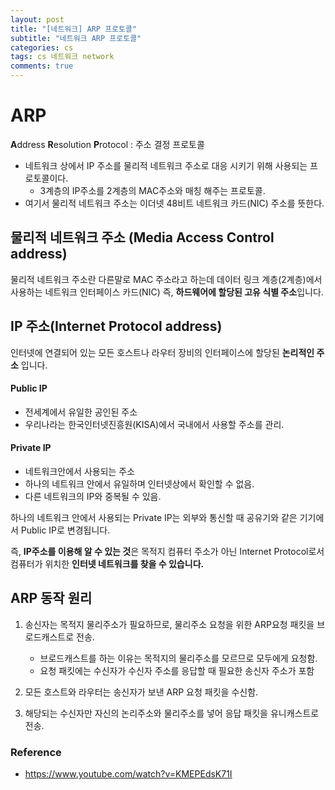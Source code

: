 ```yaml
---
layout: post
title: "[네트워크] ARP 프로토콜"
subtitle: "네트워크 ARP 프로토콜"
categories: cs
tags: cs 네트워크 network
comments: true
---
```


# ARP

**A**ddress **R**esolution **P**rotocol : 주소 결정 프로토콜 

* 네트워크 상에서 IP 주소를 물리적 네트워크 주소로 대응 시키기 위해 사용되는 프로토콜이다. 
  * 3계층의 IP주소를 2계층의 MAC주소와 매칭 해주는 프로토콜.
* 여기서 물리적 네트워크 주소는 이더넷 48비트 네트워크 카드(NIC) 주소를 뜻한다.



## 물리적 네트워크 주소 (Media Access Control address)

물리적 네트워크 주소란 다른말로 MAC 주소라고 하는데 데이터 링크 계층(2계층)에서 사용하는 네트워크 인터페이스 카드(NIC) 즉, **하드웨어에 할당된 고유 식별 주소**입니다.



## IP 주소(Internet Protocol address)

인터넷에 연결되어 있는 모든 호스트나 라우터 장비의 인터페이스에 할당된 **논리적인 주소** 입니다. 

#### Public IP

* 전세계에서 유일한 공인된 주소
* 우리나라는 한국인터넷진흥원(KISA)에서 국내에서 사용할 주소를 관리.

#### Private IP

* 네트워크안에서 사용되는 주소
* 하나의 네트워크 안에서 유일하며 인터넷상에서 확인할 수 없음.
* 다른 네트워크의 IP와 중복될 수 있음.



하나의 네트워크 안에서 사용되는 Private IP는 외부와 통신할 때 공유기와 같은 기기에서 Public IP로 변경됩니다.



즉, **IP주소를 이용해 알 수 있는 것**은 목적지 컴퓨터 주소가 아닌 Internet Protocol로서 컴퓨터가 위치한 **인터넷 네트워크를 찾을 수 있습니다.**



## ARP 동작 원리

1. 송신자는 목적지 물리주소가 필요하므로, 물리주소 요청을 위한 ARP요청 패킷을 브로드캐스트로 전송.
   * 브로드캐스트를 하는 이유는 목적지의 물리주소를 모르므로 모두에게 요청함.
   * 요청 패킷에는 수신자가 수신자 주소를 응답할 때 필요한 송신자 주소가 포함 

2. 모든 호스트와 라우터는 송신자가 보낸 ARP 요청 패킷을 수신함.

3. 해당되는 수신자만 자신의 논리주소와 물리주소를 넣어 응답 패킷을 유니캐스트로 전송.



### Reference

- https://www.youtube.com/watch?v=KMEPEdsK71I